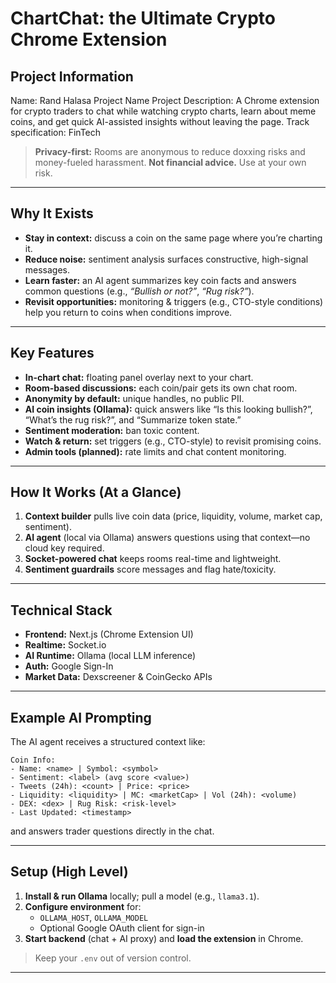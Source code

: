 # ChartChat: the Ultimate Crypto Chrome Extension

## Project Information
Name: Rand Halasa
Project Name
Project Description: A Chrome extension for crypto traders to chat while watching crypto charts, learn about meme coins, and get quick AI-assisted insights without leaving the page.
Track specification: FinTech


> **Privacy-first:** Rooms are anonymous to reduce doxxing risks and money-fueled harassment.
> **Not financial advice.** Use at your own risk.

---

## Why It Exists

- **Stay in context:** discuss a coin on the same page where you’re charting it.  
- **Reduce noise:** sentiment analysis surfaces constructive, high-signal messages.  
- **Learn faster:** an AI agent summarizes key coin facts and answers common questions (e.g., *“Bullish or not?”*, *“Rug risk?”*).  
- **Revisit opportunities:** monitoring & triggers (e.g., CTO-style conditions) help you return to coins when conditions improve.

---

## Key Features

- **In-chart chat:** floating panel overlay next to your chart.
- **Room-based discussions:** each coin/pair gets its own chat room.
- **Anonymity by default:** unique handles, no public PII.
- **AI coin insights (Ollama):** quick answers like “Is this looking bullish?”, “What’s the rug risk?”, and “Summarize token state.”
- **Sentiment moderation:** ban toxic content.
- **Watch & return:** set triggers (e.g., CTO-style) to revisit promising coins.
- **Admin tools (planned):** rate limits and chat content monitoring.

---

## How It Works (At a Glance)

1. **Context builder** pulls live coin data (price, liquidity, volume, market cap, sentiment).  
2. **AI agent** (local via Ollama) answers questions using that context—no cloud key required.  
3. **Socket-powered chat** keeps rooms real-time and lightweight.  
4. **Sentiment guardrails** score messages and flag hate/toxicity.

---

## Technical Stack

- **Frontend:** Next.js (Chrome Extension UI)
- **Realtime:** Socket.io
- **AI Runtime:** Ollama (local LLM inference)
- **Auth:** Google Sign-In
- **Market Data:** Dexscreener & CoinGecko APIs

---

## Example AI Prompting

The AI agent receives a structured context like:

```
Coin Info:
- Name: <name> | Symbol: <symbol>
- Sentiment: <label> (avg score <value>)
- Tweets (24h): <count> | Price: <price>
- Liquidity: <liquidity> | MC: <marketCap> | Vol (24h): <volume)
- DEX: <dex> | Rug Risk: <risk-level>
- Last Updated: <timestamp>
```

and answers trader questions directly in the chat.

---

## Setup (High Level)

1. **Install & run Ollama** locally; pull a model (e.g., `llama3.1`).  
2. **Configure environment** for:
   - `OLLAMA_HOST`, `OLLAMA_MODEL`
   - Optional Google OAuth client for sign-in
3. **Start backend** (chat + AI proxy) and **load the extension** in Chrome.

> Keep your `.env` out of version control.

---

